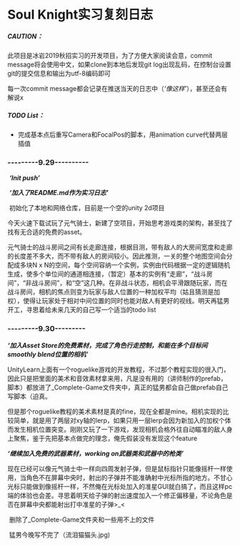 # Soul Knight实习复刻日志

##### CAUTION：

此项目是冰岩2019秋招实习的开发项目，为了方便大家阅读会意，commit message将会使用中文，如果clone到本地后发现git log出现乱码，在控制台设置git的提交信息和输出为utf-8编码即可

每一次commit message都会记录在推送当天的日志中（*‘像这样’*），甚至还会有解说x

##### TODO List：

- 完成基本点后重写Camera和FocalPos的脚本，用animation curve代替两层插值



### ---------9.29----------

​	***‘Init push’***	

​	***‘加入了README.md作为实习日志’***

​	初始化了本地和网络仓库，目前是一个空的unity 2d项目

​	今天火速下载试玩了元气骑士，新建了空项目，开始思考游戏类的架构，甚至找了找有无合适的免费的asset。

​	元气骑士的战斗房间之间有长走廊连接，根据目测，带有敌人的大房间宽度和走廊的长度差不多大，而不带有敌人的房间较小。因此推测，一关的整个地图空间会分配成多块N x N的空间，每个空间容纳一个实例，实例由代码根据一定的逻辑随机生成，使多个单位间的通道相连接，（暂定）基本的实例有“走廊”，“战斗房间”，“非战斗房间”，和“空”这几种。在非战斗状态，相机会平滑跟随玩家，而在战斗房间，相机的焦点则变为玩家与敌人位置的一种加权平均（姑且猜测是加权），使得让玩家处于相对中间位置的同时也能对敌人有更好的视线。明天再猛男开工，寻思着给未来几天的自己写一个适当的todo list

### ---------9.30---------

***‘加入Asset Store的免费素材，完成了角色行走控制，和能在多个目标间smoothly blend位置的相机’***

​	UnityLearn上面有一个roguelike游戏的开发教程，不过那个教程实现的很入门，因此只是把里面的美术和音效素材拿来用，凡是没有用的（讲师制作的prefab，脚本）都放进了_Complete-Game文件夹中，真正的猛男都会自己做prefab自己写脚本（迫真。

​	但是那个roguelike教程的美术素材是真的fine，现在全都是mine。相机实现的比较简单，就是用了两层对xy轴的lerp，如果只用一层lerp会因为新加入的加权个体而发生相机位置突变。刚刚又玩了一下游戏，发现相机会格外往自动瞄准的敌人身上聚焦，鉴于先把基本点做完的理念，俺先假装没有发现这个feature

***‘继续加入免费的武器素材，working on武器类和武器中的枪类’***

​	现在已经可以像元气骑士中一样向四周发射子弹，但是鼠标指针只能像摇杆一样使用，当角色不在屏幕中央时，射出的子弹并不能准确射中光标所指的地方。不甘心光标只能做到像摇杆一样，不然俺在光标处加入的准星GUI就白搞了，而且这样pc端的体验也会差。寻思着明天给子弹的射出速度加入一个修正偏移量，不论角色是否在屏幕中央都能射出打中准星的子弹>_<

​	删除了_Complete-Game文件夹和一些用不上的文件

​	猛男今晚写不完了（流泪猫猫头.jpg)